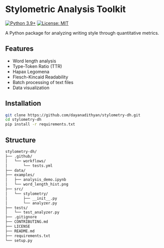 # Stylometric Analysis Toolkit

[![Python 3.9+](https://img.shields.io/badge/python-3.9+-blue.svg)](https://www.python.org/downloads/)
[![License: MIT](https://img.shields.io/badge/License-MIT-yellow.svg)](https://opensource.org/licenses/MIT)

A Python package for analyzing writing style through quantitative metrics.

## Features

- Word length analysis
- Type-Token Ratio (TTR)
- Hapax Legomena
- Flesch-Kincaid Readability
- Batch processing of text files
- Data visualization

## Installation

```bash
git clone https://github.com/dayanadithyan/stylometry-dh.git
cd stylometry-dh
pip install -r requirements.txt
```

## Structure

```markdown
stylometry-dh/
├── .github/
│   └── workflows/
│       └── tests.yml
├── data/                   
├── examples/
│   ├── analysis_demo.ipynb
│   └── word_length_hist.png
├── src/
│   └── stylometry/
│       ├── __init__.py
│       └── analyzer.py
├── tests/
│   └── test_analyzer.py
├── .gitignore
├── CONTRIBUTING.md
├── LICENSE
├── README.md
├── requirements.txt
└── setup.py
```

